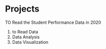 # Projects

TO Read the Student Performance Data in 2020

1. to Read Data
2. Data Analysis
3. Data Visualization
